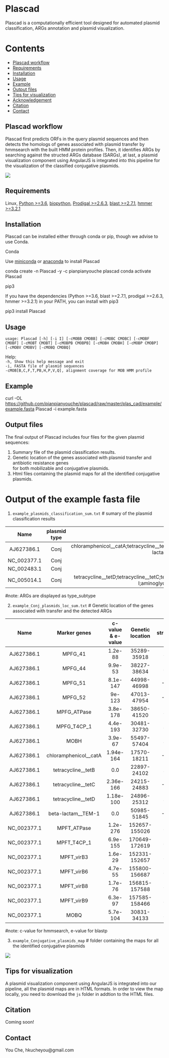 # Plascad
Plascad is a computationally efficient tool designed for automated plasmid classification, ARGs annotation and plasmid visualization.


# Contents

* [Plascad workflow](#1)
* [Requirements](#2)
* [Installation](#3)
* [Usage](#4)
* [Example](#5)
* [Output files](#6)
* [Tips for visualization](#7)
* [Acknowledgement](#8)
* [Citation](#9)
* [Contact](#10)

<h2 id="1">Plascad workflow</h2>
Plascad first predicts ORFs in the query plasmid sequences and then detects the homologs of genes associated with plasmid transfer by hmmsearch with the built HMM protein profiles. Then, it identifies ARGs by searching against the structed ARGs database (SARGs), at last, a plasmid visualization component using AngularJS is integrated into this pipeline for the visualization of the classified conjugative plasmids.


![](https://github.com/pianpianyouche/plascad/blob/master/Plascad.jpg) 

<h2 id="2">Requirements</h2>

Linux,
[Python >=3.6](https://www.python.org/downloads/), 
[biopython](https://biopython.org/),
[Prodigal >=2.6.3](https://github.com/hyattpd/Prodigal),
[blast >=2.7.1](https://blast.ncbi.nlm.nih.gov/Blast.cgi?CMD=Web&PAGE_TYPE=BlastDocs&DOC_TYPE=Download),
[hmmer >=3.2.1](http://hmmer.org/)


<h2 id="3">Installation</h2>
Plascad can be installed either through conda or pip, though we advise to use Conda.  

Conda

Use [miniconda](https://docs.conda.io/en/latest/miniconda.html) or [anaconda](https://www.anaconda.com/) to install Plascad

conda create -n Plascad -y -c pianpianyouche plascad
conda activate Plascad

pip3

If you have the dependencies (Python >=3.6, blast >=2.7.1, prodigal >=2.6.3, hmmer >=3.2.1) in your PATH, you can install with pip3

pip3 install Plascad

<h2 id="4">Usage</h2>

`usage: Plascad [-h] [-i I] [-cMOBB CMOBB] [-cMOBC CMOBC] [-cMOBF CMOBF]
               [-cMOBT CMOBT] [-cMOBPB CMOBPB] [-cMOBH CMOBH] [-cMOBP CMOBP]
               [-cMOBV CMOBV] [-cMOBQ CMOBQ]`  

Help:  
    `-h, Show this help message and exit`   
    `-i, FASTA file of plasmid sequences`  
    `-cMOB[B,C,F,T,PB,H,P,V,Q], alignment coverage for MOB HMM profile`

<h2 id="5">Example</h2>

curl -OL https://github.com/pianpianyouche/plascad/raw/master/plas_cad/example/example.fasta
Plascad -i example.fasta

<h2 id="6">Output files</h2>

The final output of Plascad includes four files for the given plasmid sequences:  
1) Summary file of the plasmid classification results.  
2) Genetic location of the genes associated with plasmid transfer and antibiotic resistance genes  
      for both mobilizable and conjugative plasmids. 
3) Html files containing the plasmid maps for all the identified conjugative plasmids.

# Output of the example fasta file
1) `example_plasmids_classification_sum.txt` # sumary of the plasmid classification results  

| Name | plasmid type | ARGs |
| :-: | :-: | :-: |
| AJ627386.1 | Conj| chloramphenicol__catA;tetracycline__tetB;tetracycline__tetC;tetracycline__tetD;beta-lactam__TEM-1 |
| NC_002377.1 | Conj |  |
| NC_002483.1 | Conj |  |
| NC_005014.1 | Conj | tetracycline__tetD;tetracycline__tetC;tetracycline__tetB;aminoglycoside__aph(3'')-I;aminoglycoside__aph(6)-I |  

#note: ARGs are displayed as type_subtype  

2) `example_Conj_plasmids_loc_sum.txt` # Genetic location of the genes associated with transfer and the detected ARGs  

| Name | Marker genes | c-value & e-value | Genetic location | strand |
| :-: | :-: | :-: | :-: | :-: |
| AJ627386.1 | MPFG_41 | 1.2e-88 | 35289-35918 | 1 |
| AJ627386.1 | MPFG_44 | 9.9e-53 | 38227-38634 | 1 |
| AJ627386.1 | MPFG_51 | 8.1e-147 | 44998-46998 | -1 |
| AJ627386.1 | MPFG_52 | 9e-123 | 47013-47954 | -1 |
| AJ627386.1 | MPFG_ATPase | 3.8e-178 | 38650-41520 | 1 |
| AJ627386.1 | MPFG_T4CP_1 | 4.4e-193 | 30481-32730 | 1 |
| AJ627386.1 | MOBH | 3.9e-67 | 55497-57404 | 1 |
| AJ627386.1 | chloramphenicol__catA | 1.94e-164 | 17570-18211 | -1 |
| AJ627386.1 | tetracycline__tetB | 0.0 | 22897-24102 | 1 |
| AJ627386.1 | tetracycline__tetC | 2.36e-166 | 24215-24883 | -1 |
| AJ627386.1 | tetracycline__tetD | 1.18e-100 | 24896-25312 | 1 |
| AJ627386.1 | beta-lactam__TEM-1 | 0.0 | 50985-51845 | -1 |
| NC_002377.1 | MPFT_ATPase | 1.2e-276 | 152657-155026 | 1 |
| NC_002377.1 | MPFT_T4CP_1 | 6.9e-155 | 170649-172619 | 1 |
| NC_002377.1 | MPFT_virB3 | 1.6e-29 | 152331-152657 | 1 |
| NC_002377.1 | MPFT_virB6 | 4.7e-55 | 155800-156687 | 1 |
| NC_002377.1 | MPFT_virB8 | 1.7e-76 | 156815-157588 | 1 |
| NC_002377.1 | MPFT_virB9 | 6.3e-97 | 157585-158466 | 1 |
| NC_002377.1 | MOBQ | 5.7e-104 | 30831-34133 | 1 |  

#note: c-value for hmmsearch, e-value for blastp 


3) `example_Conjugative_plasmids_map` # folder containing the maps for all the identified conjugative plasmids  

![](https://github.com/pianpianyouche/plascad/blob/master/example.jpg)  

<h2 id="7">Tips for visualization</h2>

A plasmid visualization component using AngularJS is integrated into our pipeline, all the plasmid maps are in HTML formats. In order to view the map locally, you need to download the `js` folder in addtion to the HTML files.  

<h2 id="8">Citation</h2>  
Coming soon!  

<h2 id="8">Contact</h2>  
You Che, hkucheyou@gmail.com 
